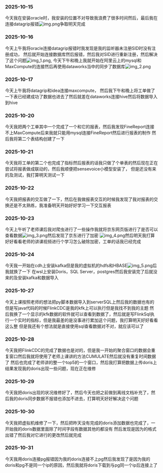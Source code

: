 ### 2025-10-15
今天我在安装oracle时，我安装的位置不对导致我浪费了很多时间然后，最后我在连接datagrip报错![img.png](../ping/img.png)争取明天完成

### 2025-10-16

今天上午我将oracle连接datagrip报错时我发现是我的监听器未注册SID时没有注册成功，
然后就开始连接数据库然后报错，然后我对SID进行重新注册，然后解决了这个问题![img_1.png](..%2Fping%2Fimg_1.png),
今天下午和晚上我就开始在阿里云上的mysql和MaxCompute的连接然后再使用dataworks当中的同步了数据库![img_2.png](..%2Fping%2Fimg_2.png)

### 2025-10-17

今天上午我将datagrip和idea连接maxcompute，
然后我下午和晚上将工单做了一下表已经建成功了数据也进去了然后就差在dataworks连接hive然后将数据导入到hive

### 2025-10-20

今天我把两个工单其中一个完成了一个和它的报表，然后我发现FineReport连接不上MaxCompute后来我就只能用mysql连接FineReport然后进行报表的制作
然后我将第二个表结构创建了一下

### 2025-10-21

今天我将工单的第二个也完成了指标然后报表的话我只做了个单表的然后现在正在尝试将报表做成联动的，然后我顺便把sensevoice小模型安装了，
但是还没有来的及测试，我打算明天测试一下

### 2025-10-22

今天我把报表的交互做了一下，然后在我做报表交互的时候我发现了我对报表的交换还是不太熟练，我准备明天开始好好学习一下交互报表

### 2025-10-23

今天上午听了老师课后我对爬虫进行了一些操作我就将京东网页版进行了是否可以查看数据![img_3.png](..%2Fping%2Fimg_3.png)然后发现了京东进行了加密
![img_4.png](..%2Fping%2Fimg_4.png)然后明天我打算好好看看老师的讲课视频进行个学习怎么破除加密，工单的话我已经完成

### 2025-10-24

今天我一开始在cdh上安装kafka但是我的虚拟机的hdfs和HBASE![img_5.png](..%2Fping%2Fimg_5.png)后我就换了一下
在wsl上安装Doris，SQL Server，postgres然后我安装完了后就没来的及安装kafka和数据导入

### 2025-10-27

今天上课按照老师的想法把py脚本数据导入到serverSQL上然后我的数据也有的但是写java代码的时候FlinkCDC是我的kfk上可以执行但是我找不到我的主题
然后我换了一个显示的kfk数据的软件就可以查看到数据了，然后就是写FlinkSql执行一个实时的指标，但是我最差的是没事进行累加这个问题，我打算明天好好看看这么整
但是我还有个想法就是直接使用sql查看数据对不对，就应该可以了


### 2025-10-28

今天我把FlinkCDC的完成了数据也是对的，但是我一开始的聚合窗口的数据会重复窗口然后我就将使用了老师上课讲的方法CUMULATE然后就没有重复时间数据了
然后也完成了老师讲的整一个top5的一个窗口，然后我打算把数据上传doris上结果发现我的doris出现一些问题，现在正在维修

### 2025-10-29

今天我把doris出现的状况维修好了，然后今天也把之前做到离线文档补充了，然后我的doris同步数据不报错也添加不进去，打算明天好好解决这个问题


### 2025-10-30

今天我把虚拟机维修了一下，然后把昨天没有完成的doris添加数据也完成了，一开始我的doris数据里面除了时间字段有数据其他的都没有
然后发现是因为的格式出错了然后我对它进行的更改然后就完成

### 2025-10-31

今天我用doris连接pg报错因为我的doris连接不上pg然后我发现了是因为我的doris和pg不是同一个ip的原因，然后我就将doris下载到与pg同一个ip后连接上了